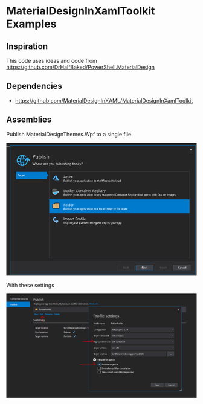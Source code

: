 # MaterialDesignInXamlToolkit Examples

## Inspiration

This code uses ideas and code from <https://github.com/DrHalfBaked/PowerShell.MaterialDesign>

## Dependencies

- <https://github.com/MaterialDesignInXAML/MaterialDesignInXamlToolkit>

## Assemblies

Publish MaterialDesignThemes.Wpf to a single file

![](.\Resources\Assets\Publish.png)

With these settings

![](.\Resources\Assets\PublishSettings.png)